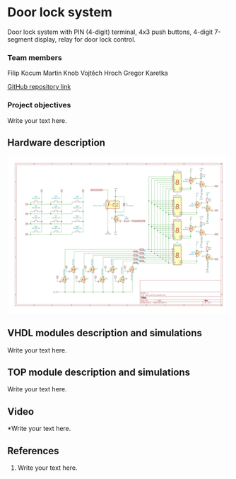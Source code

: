 # Door lock system

Door lock system with PIN (4-digit) terminal, 4x3 push buttons, 4-digit 7-segment display, relay for door lock control.

### Team members

Filip Kocum 
Martin Knob
Vojtěch Hroch
Gregor Karetka 

[GitHub repository link](https://github.com/gkaretka/DE1-projekt)

### Project objectives

Write your text here.


## Hardware description

![schematic](img/schematic.png)


## VHDL modules description and simulations

Write your text here.


## TOP module description and simulations

Write your text here.


## Video

*Write your text here.


## References

   1. Write your text here.
